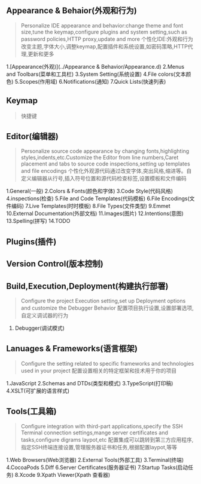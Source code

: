 ## Appearance & Behaior(外观和行为)
>Personalize IDE appearance and behavior:change theme and font size,tune the keymap,configure plugins and system setting,such as password policies,HTTP proxy,update and more
个性化IDE:外观和行为改变主题,字体大小,调整keymap,配置插件和系统设置,如密码策略,HTTP代理,更新和更多

1.[Appearance(外观)](../Appearance & Behavior/Appearance.d)
2.Menus and Toolbars(菜单和工具栏)
3.System Setting(系统设置)
4.File colors(文本颜色)
5.Scopes(作用域)
6.Notifications(通知)
7.Quick Lists(快速列表)

## Keymap
> 快捷键

## Editor(编辑器)
>Personalize source code appearance by changing fonts,highlighting styles,indents,etc.Customize the Editor from line numbers,Caret placement and tabs to source code inspections,setting up templates and file encodings
个性化外观源代码通过改变字体,突出风格,缩进等。自定义编辑器从行号,插入符号位置和源代码检查标签,设置模板和文件编码

1.General(一般)
2.Colors & Fonts(颜色和字体)
3.Code Style(代码风格)
4.inspections(检查)
5.File and Code Templates(代码模板)
6.File Encodings(文件编码)
7.Live Templates(时时模板)
8.File Types(文件类型)
9.Emmet
10.External Documentation(外部文档)
11.Images(图片)
12.Intentions(意图)
13.Spelling(拼写)
14.TODO

## Plugins(插件)

## Version Control(版本控制)

## Build,Execution,Deployment(构建执行部署)
>Configure the project Execution setting,set up Deployment options and customize the Debugger Behavior
配置项目执行设置,设置部署选项,自定义调试器的行为

1. Debugger(调试模式)

## Lanuages & Frameworks(语言框架)
> Configure the setting related to specific frameworks and technologies used in your project
配置设置相关的特定框架和技术用于你的项目

1.JavaScript
2.Schemas and DTDs(类型和模式)
3.TypeScript(打印稿)
4.XSLT(可扩展的语言样式)

## Tools(工具箱)
>Configure integration with third-part applications,specify the SSH Terminal connection settings,mange server certificates and tasks,configure digrams laypot,etc
配置集成可以跳转到第三方应用程序,指定SSH终端连接设置,管理服务器证书和任务,根据配置laypot,等等

1.Web Browsers(Web浏览器)
2.External Tools(外部工具)
3.Terminal(终端)
4.CocoaPods
5.Diff
6.Server Certificates(服务器证书)
7.Startup Tasks(启动任务)
8.Xcode
9.Xpath Viewer(Xpath 查看器)
